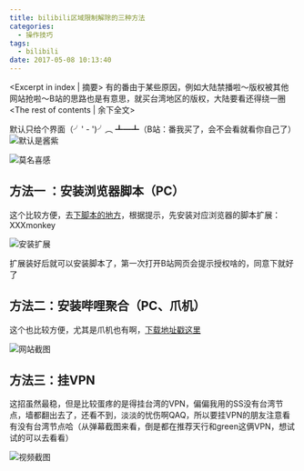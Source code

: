 ```yaml
---
title: bilibili区域限制解除的三种方法
categories:
  - 操作技巧
tags:
  - bilibili
date: 2017-05-08 10:13:40
---
```


<Excerpt in index | 摘要> 
有的番由于某些原因，例如大陆禁播啦～版权被其他网站抢啦～B站的思路也是有意思，就买台湾地区的版权，大陆要看还得绕一圈<!-- more -->
<The rest of contents | 余下全文>

默认只给个界面（╯' - ')╯︵ ┻━┻（B站：番我买了，会不会看就看你自己了）
![默认是酱紫](https://upload-images.jianshu.io/upload_images/2756183-512512e8ed6cebe4.png?imageMogr2/auto-orient/strip%7CimageView2/2/w/1240)


![莫名喜感](https://upload-images.jianshu.io/upload_images/2756183-0390d871337b2f56.png?imageMogr2/auto-orient/strip%7CimageView2/2/w/1240)

## 方法一 ：安装浏览器脚本（PC）
这个比较方便，去[下脚本的地方](https://greasyfork.org/zh-CN/scripts/25718-解除b站区域限制)，根据提示，先安装对应浏览器的脚本扩展：XXXmonkey

![安装扩展](https://upload-images.jianshu.io/upload_images/2756183-d92c1714faf95e07.png?imageMogr2/auto-orient/strip%7CimageView2/2/w/1240)

扩展装好后就可以安装脚本了，第一次打开B站网页会提示授权啥的，同意下就好了

## 方法二：安装哔哩聚合（PC、爪机）
这个也比较方便，尤其是爪机也有啊，[下载地址戳这里](https://www.bili.info)

![网站截图](https://upload-images.jianshu.io/upload_images/2756183-a5a25faf382c03a8.png?imageMogr2/auto-orient/strip%7CimageView2/2/w/1240)

## 方法三：挂VPN
这招虽然最稳，但是比较蛋疼的是得挂台湾的VPN，偏偏我用的SS没有台湾节点，墙都翻出去了，还看不到，淡淡的忧伤啊QAQ，所以要挂VPN的朋友注意看有没有台湾节点哈（从弹幕截图来看，倒是都在推荐天行和green这俩VPN，想试试的可以去看看）

![视频截图](https://upload-images.jianshu.io/upload_images/2756183-52538cb938130b81.png?imageMogr2/auto-orient/strip%7CimageView2/2/w/1240)





